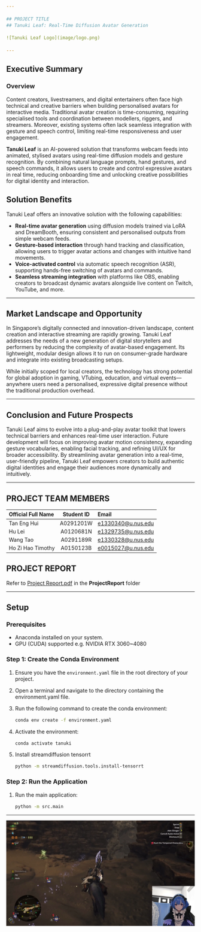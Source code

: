 ```yaml
---

## PROJECT TITLE  
## Tanuki Leaf: Real-Time Diffusion Avatar Generation   

![Tanuki Leaf Logo](image/logo.png)

---
```

## Executive Summary

### Overview

Content creators, livestreamers, and digital entertainers often face high technical and creative barriers when building personalised avatars for interactive media. Traditional avatar creation is time-consuming, requiring specialised tools and coordination between modellers, riggers, and streamers. Moreover, existing systems often lack seamless integration with gesture and speech control, limiting real-time responsiveness and user engagement.

**Tanuki Leaf** is an AI-powered solution that transforms webcam feeds into animated, stylised avatars using real-time diffusion models and gesture recognition. By combining natural language prompts, hand gestures, and speech commands, it allows users to create and control expressive avatars in real time, reducing onboarding time and unlocking creative possibilities for digital identity and interaction.

## Solution Benefits

Tanuki Leaf offers an innovative solution with the following capabilities:

- **Real-time avatar generation** using diffusion models trained via LoRA and DreamBooth, ensuring consistent and personalised outputs from simple webcam feeds.
- **Gesture-based interaction** through hand tracking and classification, allowing users to trigger avatar actions and changes with intuitive hand movements.
- **Voice-activated control** via automatic speech recognition (ASR), supporting hands-free switching of avatars and commands.
- **Seamless streaming integration** with platforms like OBS, enabling creators to broadcast dynamic avatars alongside live content on Twitch, YouTube, and more.

---

## Market Landscape and Opportunity

In Singapore’s digitally connected and innovation-driven landscape, content creation and interactive streaming are rapidly growing. Tanuki Leaf addresses the needs of a new generation of digital storytellers and performers by reducing the complexity of avatar-based engagement. Its lightweight, modular design allows it to run on consumer-grade hardware and integrate into existing broadcasting setups.

While initially scoped for local creators, the technology has strong potential for global adoption in gaming, VTubing, education, and virtual events—anywhere users need a personalised, expressive digital presence without the traditional production overhead.

---

## Conclusion and Future Prospects

Tanuki Leaf aims to evolve into a plug-and-play avatar toolkit that lowers technical barriers and enhances real-time user interaction. Future development will focus on improving avatar motion consistency, expanding gesture vocabularies, enabling facial tracking, and refining UI/UX for broader accessibility. By streamlining avatar generation into a real-time, user-friendly pipeline, Tanuki Leaf empowers creators to build authentic digital identities and engage their audiences more dynamically and intuitively.

---

## PROJECT TEAM MEMBERS

| Official Full Name  | Student ID | Email  |
| :------------ |:---------------:| :-----|
| Tan Eng Hui | A0291201W | e1330340@u.nus.edu |
| Hu Lei | A0120681N | e1329735@u.nus.edu |
| Wang Tao | A0291189R | e1330328@u.nus.edu |
| Ho Zi Hao Timothy| A0150123B | e0015027@u.nus.edu |

## PROJECT REPORT

Refer to [Project Report.pdf](ProjectReport/Project%20Report.pdf) in the **ProjectReport** folder

---

## Setup

### Prerequisites
- Anaconda installed on your system.
- GPU (CUDA) supported e.g. NVIDIA RTX 3060~4080 

### Step 1: Create the Conda Environment
1. Ensure you have the `environment.yaml` file in the root directory of your project. 

2. Open a terminal and navigate to the directory containing the environment.yaml file.

3. Run the following command to create the conda environment:

    ```sh
    conda env create -f environment.yaml
    ```

4. Activate the environment:

    ```sh
    conda activate tanuki
    ```
5. Install streamdiffusion tensorrt
    ```sh
    python -m streamdiffusion.tools.install-tensorrt
    ```

### Step 2: Run the Application
1. Run the main application:

    ```sh
    python -m src.main
    ```
---

![Application Broadcast](image/screenshot_broadcast.png)